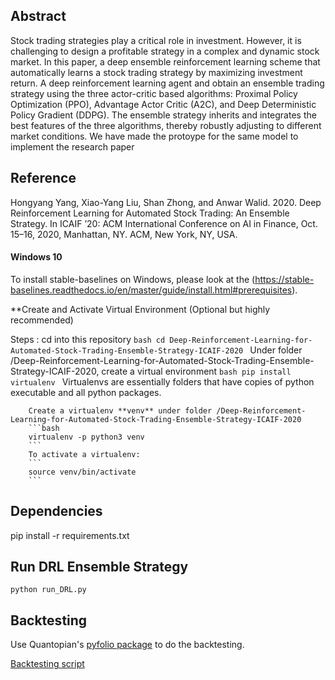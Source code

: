 ## Abstract
Stock trading strategies play a critical role in investment. However, it is challenging to design a profitable strategy in a complex and dynamic stock market. In this paper, a deep ensemble reinforcement learning scheme that automatically learns a stock trading strategy by maximizing investment return. A deep reinforcement learning agent and obtain an ensemble trading strategy using the three actor-critic based algorithms: Proximal Policy Optimization (PPO), Advantage Actor Critic (A2C), and Deep Deterministic Policy Gradient (DDPG). The ensemble strategy inherits and integrates the best features of the three algorithms, thereby robustly adjusting to different market conditions. We have made the protoype for the same model to implement the research paper


## Reference
Hongyang Yang, Xiao-Yang Liu, Shan Zhong, and Anwar Walid. 2020. Deep Reinforcement Learning for Automated Stock Trading: An Ensemble Strategy. In ICAIF ’20: ACM International Conference on AI in Finance, Oct. 15–16, 2020, Manhattan, NY. ACM, New York, NY, USA.

#### Windows 10

To install stable-baselines on Windows, please look at the (https://stable-baselines.readthedocs.io/en/master/guide/install.html#prerequisites).
    
**Create and Activate Virtual Environment (Optional but highly recommended)

Steps :
        cd into this repository
        ```bash
        cd Deep-Reinforcement-Learning-for-Automated-Stock-Trading-Ensemble-Strategy-ICAIF-2020
        ```
        Under folder /Deep-Reinforcement-Learning-for-Automated-Stock-Trading-Ensemble-Strategy-ICAIF-2020, create a virtual environment
        ```bash
        pip install virtualenv
        ```
        Virtualenvs are essentially folders that have copies of python executable and all python packages. 

        Create a virtualenv **venv** under folder /Deep-Reinforcement-Learning-for-Automated-Stock-Trading-Ensemble-Strategy-ICAIF-2020
        ```bash
        virtualenv -p python3 venv
        ```
        To activate a virtualenv:
        ```
        source venv/bin/activate
        ```
## Dependencies
pip install -r requirements.txt

## Run DRL Ensemble Strategy
```shell
python run_DRL.py
```
## Backtesting

Use Quantopian's [pyfolio package](https://github.com/quantopian/pyfolio) to do the backtesting.

[Backtesting script](backtesting.ipynb)

